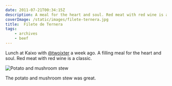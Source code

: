 ```yaml
---
date: 2011-07-21T00:34:15Z
description: A meal for the heart and soul. Red meat with red wine is a classic.
coverImage: /static/images/filete-ternera.jpg
title:  Filete de Ternera
tags: 
    - archives 
    - beef
---
```


Lunch at Kaixo with [@twoixter](http://www.perezruiz.com) a week ago. A filling meal for the heart and soul. Red meat with red wine is a classic.

![Potato and mushroom stew](/static/images/potato-mushroom-stew.jpg)

The potato and mushroom stew was great.